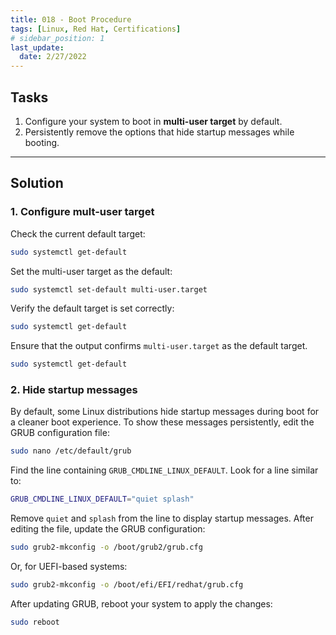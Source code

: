 ```yaml
---
title: 018 - Boot Procedure
tags: [Linux, Red Hat, Certifications]
# sidebar_position: 1 
last_update:
  date: 2/27/2022
---
```


## Tasks

1. Configure your system to boot in **multi-user target** by default.
2. Persistently remove the options that hide startup messages while booting.

----

## Solution

### 1. Configure mult-user target

Check the current default target:

```sh
sudo systemctl get-default
```

Set the multi-user target as the default:

```sh
sudo systemctl set-default multi-user.target
```

Verify the default target is set correctly:

```sh
sudo systemctl get-default
```

Ensure that the output confirms `multi-user.target` as the default target.


```sh
sudo systemctl get-default
```


### 2. Hide startup messages


By default, some Linux distributions hide startup messages during boot for a cleaner boot experience. To show these messages persistently, edit the GRUB configuration file:

```sh
sudo nano /etc/default/grub
```

Find the line containing `GRUB_CMDLINE_LINUX_DEFAULT`. Look for a line similar to:

```sh
GRUB_CMDLINE_LINUX_DEFAULT="quiet splash"
```

Remove `quiet` and `splash` from the line to display startup messages. After editing the file, update the GRUB configuration:

```sh
sudo grub2-mkconfig -o /boot/grub2/grub.cfg
```

Or, for UEFI-based systems:

```sh
sudo grub2-mkconfig -o /boot/efi/EFI/redhat/grub.cfg
```

After updating GRUB, reboot your system to apply the changes:

```sh
sudo reboot
```